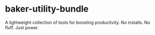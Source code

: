 # baker-utility-bundle
A lightweight collection of tools for boosting productivity. No installs. No fluff. Just power.
